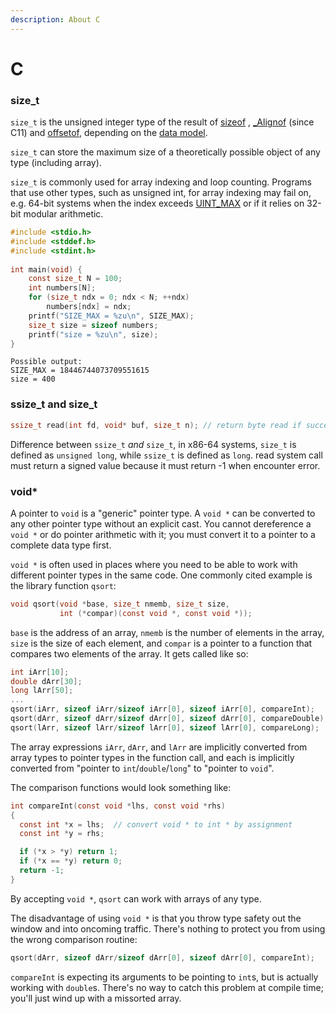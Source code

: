 ```yaml
---
description: About C
---
```


# C

### size\_t

`size_t` is the unsigned integer type of the result of [sizeof](https://en.cppreference.com/w/c/language/sizeof) , [\_Alignof](https://en.cppreference.com/w/c/language/\_Alignof) (since C11) and [offsetof](https://en.cppreference.com/w/c/types/offsetof), depending on the [data model](https://en.cppreference.com/w/c/language/arithmetic\_types#Data\_models).

`size_t` can store the maximum size of a theoretically possible object of any type (including array).

`size_t` is commonly used for array indexing and loop counting. Programs that use other types, such as unsigned int, for array indexing may fail on, e.g. 64-bit systems when the index exceeds [UINT\_MAX](https://en.cppreference.com/w/c/types/limits) or if it relies on 32-bit modular arithmetic.

```c
#include <stdio.h>
#include <stddef.h>
#include <stdint.h>
 
int main(void) {
    const size_t N = 100;
    int numbers[N];
    for (size_t ndx = 0; ndx < N; ++ndx)
        numbers[ndx] = ndx;
    printf("SIZE_MAX = %zu\n", SIZE_MAX);
    size_t size = sizeof numbers;
    printf("size = %zu\n", size);
}
```

```
Possible output:
SIZE_MAX = 18446744073709551615
size = 400
```

### ssize\_t and size\_t

```c
ssize_t read(int fd, void* buf, size_t n); // return byte read if success, nor return -1
```

Difference between `ssize_t` _and_ `size_t`, in x86-64 systems, `size_t` is defined as `unsigned long`, while `ssize_t` is defined as `long`. read system call must return a signed value because it must return -1 when encounter error. &#x20;

### void\*

A pointer to `void` is a "generic" pointer type. A `void *` can be converted to any other pointer type without an explicit cast. You cannot dereference a `void *` or do pointer arithmetic with it; you must convert it to a pointer to a complete data type first.

`void *` is often used in places where you need to be able to work with different pointer types in the same code. One commonly cited example is the library function `qsort`:

```c
void qsort(void *base, size_t nmemb, size_t size, 
           int (*compar)(const void *, const void *));
```

`base` is the address of an array, `nmemb` is the number of elements in the array, `size` is the size of each element, and `compar` is a pointer to a function that compares two elements of the array. It gets called like so:

```c
int iArr[10];
double dArr[30];
long lArr[50];
...
qsort(iArr, sizeof iArr/sizeof iArr[0], sizeof iArr[0], compareInt);
qsort(dArr, sizeof dArr/sizeof dArr[0], sizeof dArr[0], compareDouble);
qsort(lArr, sizeof lArr/sizeof lArr[0], sizeof lArr[0], compareLong);
```

The array expressions `iArr`, `dArr`, and `lArr` are implicitly converted from array types to pointer types in the function call, and each is implicitly converted from "pointer to `int`/`double`/`long`" to "pointer to `void`".

The comparison functions would look something like:

```c
int compareInt(const void *lhs, const void *rhs)
{
  const int *x = lhs;  // convert void * to int * by assignment
  const int *y = rhs;

  if (*x > *y) return 1;
  if (*x == *y) return 0;
  return -1;
}
```

By accepting `void *`, `qsort` can work with arrays of any type.

The disadvantage of using `void *` is that you throw type safety out the window and into oncoming traffic. There's nothing to protect you from using the wrong comparison routine:

```c
qsort(dArr, sizeof dArr/sizeof dArr[0], sizeof dArr[0], compareInt);
```

`compareInt` is expecting its arguments to be pointing to `int`s, but is actually working with `double`s. There's no way to catch this problem at compile time; you'll just wind up with a missorted array.
